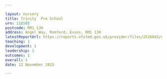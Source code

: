 ```yaml
---

layout: nursery
title: Trinity  Pre School
urn: 118585
postcode: RM1 1JH
address: Angel Way, Romford, Essex, RM1 1JH
latestReportUrl: https://reports.ofsted.gov.uk/provider/files/2526843/urn/118585.pdf
teaching: 1
development: 1
leadership: 1
outcomes: 1
overall: 1
date: 12 November 2015

---
```

